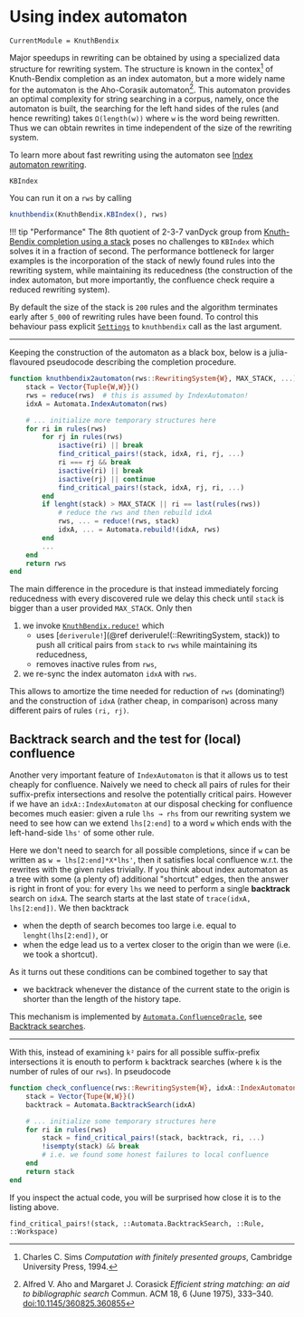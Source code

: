 # Using index automaton

```@meta
CurrentModule = KnuthBendix
```

Major speedups in rewriting can be obtained by using a specialized data
structure for rewriting system. The structure is known in the contex[^Sims1994]
of Knuth-Bendix completion as an index automaton, but a more widely name for
the automaton is the Aho-Corasik automaton[^Aho1975].
This automaton provides an optimal complexity for string searching in a corpus,
namely, once the automaton is built, the searching for the left hand sides of
the rules (and hence rewriting) takes `Ω(length(w))` where `w` is the word being
rewritten. Thus we can obtain rewrites in time independent of the size of the
rewriting system.

To learn more about fast rewriting using the automaton see
[Index automaton rewriting](@ref "Index automaton").

```@docs
KBIndex
```

You can run it on a `rws` by calling
```julia
knuthbendix(KnuthBendix.KBIndex(), rws)
```

!!! tip "Performance"
    The 8th quotient of 2-3-7 vanDyck group from
    [Knuth-Bendix completion using a stack](@ref "Using a stack") poses no
    challenges to `KBIndex` which solves it in a fraction of second.
    The performance bottleneck for larger examples is the incorporation of the
    stack of newly found rules into the rewriting system, while maintaining its
    reducedness (the construction of the index automaton, but more importantly,
    the confluence check require a reduced rewriting system).

By default the size of the stack is `200` rules and  the algorithm terminates
early after `5_000` of rewriting rules have been found.
To control this behaviour pass explicit [`Settings`](@ref) to `knuthbendix`
call as the last argument.

----

Keeping the construction of the automaton as a black box, below is a
julia-flavoured pseudocode describing the completion procedure.

```julia
function knuthbendix2automaton(rws::RewritingSystem{W}, MAX_STACK, ...) where W
    stack = Vector{Tuple{W,W}}()
    rws = reduce(rws)  # this is assumed by IndexAutomaton!
    idxA = Automata.IndexAutomaton(rws)

    # ... initialize more temporary structures here
    for ri in rules(rws)
        for rj in rules(rws)
            isactive(ri) || break
            find_critical_pairs!(stack, idxA, ri, rj, ...)
            ri === rj && break
            isactive(ri) || break
            isactive(rj) || continue
            find_critical_pairs!(stack, idxA, rj, ri, ...)
        end
        if lenght(stack) > MAX_STACK || ri == last(rules(rws))
            # reduce the rws and then rebuild idxA
            rws, ... = reduce!(rws, stack)
            idxA, ... = Automata.rebuild!(idxA, rws)
        end
        ...
    end
    return rws
end
```

The main difference in the procedure is that instead immediately forcing
reducedness with every discovered rule we delay this check until `stack` is
bigger than a user provided `MAX_STACK`. Only then
1. we invoke [`KnuthBendix.reduce!`](@ref ) which
   * uses [`deriverule!`](@ref deriverule!(::RewritingSystem, stack)) to push
     all critical pairs from `stack` to `rws` while maintaining its reducedness,
   * removes inactive rules from `rws`,
2. we re-sync the index automaton `idxA` with `rws`.

This allows to amortize the time needed for reduction of `rws` (dominating!)
and the construction of `idxA` (rather cheap, in comparison) across many
different pairs of rules `(ri, rj)`.

## Backtrack search and the test for (local) confluence

Another very important feature of `IndexAutomaton` is that it allows us to test
cheaply for confluence. Naively we need to check all pairs of rules for their
suffix-prefix intersections and resolve the potentially critical pairs. However
if we have an `idxA::IndexAutomaton` at our disposal checking for confluence
becomes much easier: given a rule `lhs → rhs` from our rewriting system we need
to see how can we extend `lhs[2:end]` to a word `w` which ends with the
left-hand-side `lhs'` of some other rule.

Here we don't need to search for all possible completions, since if `w` can be
written as `w = lhs[2:end]*X*lhs'`, then it satisfies local confluence w.r.t.
the rewrites with the given rules trivially. If you think about index automaton
as a tree with some (a plenty of) additional "shortcut" edges, then the answer
is right in front of you: for every `lhs` we need to perform a
single **backtrack** search on `idxA`. The search starts at the last state of
`trace(idxA, lhs[2:end])`. We then backtrack

* when the depth of search becomes too large i.e. equal to
  `lenght(lhs[2:end])`, or
* when the edge lead us to a vertex closer to the origin than we were (i.e.
  we took a shortcut).

As it turns out these conditions can be combined together to say that

* we backtrack whenever the distance of the current state to the origin is
shorter than the length of the history tape.

This mechanism is implemented by
[`Automata.ConfluenceOracle`](@ref "Automata.ConfluenceOracle"),
see [Backtrack searches](@ref "Backtrack searches").

----

With this, instead of examining `k²` pairs for all possible suffix-prefix
intersections it is enouth to perform `k` backtrack searches (where `k` is the
number of rules of our `rws`). In pseudocode

```julia
function check_confluence(rws::RewritingSystem{W}, idxA::IndexAutomaton) where W
    stack = Vector{Tupe{W,W}}()
    backtrack = Automata.BacktrackSearch(idxA)

    # ... initialize some temporary structures here
    for ri in rules(rws)
        stack = find_critical_pairs!(stack, backtrack, ri, ...)
        !isempty(stack) && break
        # i.e. we found some honest failures to local confluence
    end
    return stack
end
```

If you inspect the actual code, you will be surprised how close it is to the
listing above.

```@docs
find_critical_pairs!(stack, ::Automata.BacktrackSearch, ::Rule, ::Workspace)
```

[^Sims1994]: Charles C. Sims _Computation with finitely presented groups_,
             Cambridge University Press, 1994.
[^Aho1975]: Alfred V. Aho and Margaret J. Corasick _Efficient string matching: an aid to bibliographic search_ Commun. ACM 18, 6 (June 1975), 333–340. [doi:10.1145/360825.360855](https://doi.org/10.1145/360825.360855)
